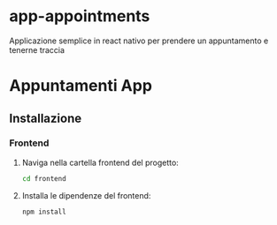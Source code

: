 # app-appointments
Applicazione semplice in react nativo per prendere un appuntamento e tenerne traccia


# Appuntamenti App

## Installazione

### Frontend

1. Naviga nella cartella frontend del progetto:

   ```bash
   cd frontend
   ```
2. Installa le dipendenze del frontend:
   
   ```bash
   npm install
   ```
 

